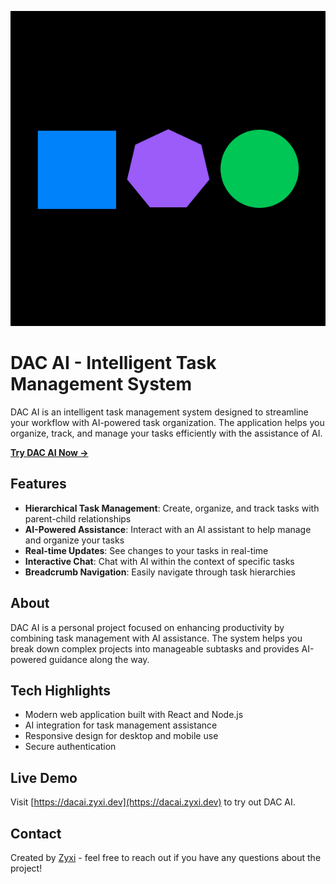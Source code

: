 ![Alt text](dac-logo.png?raw=true "DAC AI")

# DAC AI - Intelligent Task Management System

DAC AI is an intelligent task management system designed to streamline your workflow with AI-powered task organization. The application helps you organize, track, and manage your tasks efficiently with the assistance of AI.

**[Try DAC AI Now →](https://dacai.zyxi.dev)**

## Features

- **Hierarchical Task Management**: Create, organize, and track tasks with parent-child relationships
- **AI-Powered Assistance**: Interact with an AI assistant to help manage and organize your tasks
- **Real-time Updates**: See changes to your tasks in real-time
- **Interactive Chat**: Chat with AI within the context of specific tasks
- **Breadcrumb Navigation**: Easily navigate through task hierarchies

## About

DAC AI is a personal project focused on enhancing productivity by combining task management with AI assistance. The system helps you break down complex projects into manageable subtasks and provides AI-powered guidance along the way.

## Tech Highlights

- Modern web application built with React and Node.js
- AI integration for task management assistance
- Responsive design for desktop and mobile use
- Secure authentication

## Live Demo

Visit [https://dacai.zyxi.dev](https://dacai.zyxi.dev) to try out DAC AI.

## Contact

Created by [Zyxi](https://github.com/zyxi) - feel free to reach out if you have any questions about the project!
